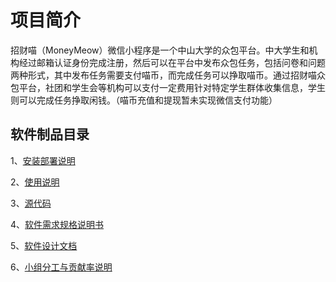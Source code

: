 # 项目简介

招财喵（MoneyMeow）微信小程序是一个中山大学的众包平台。中大学生和机构经过邮箱认证身份完成注册，然后可以在平台中发布众包任务，包括问卷和问题两种形式，其中发布任务需要支付喵币，而完成任务可以挣取喵币。通过招财喵众包平台，社团和学生会等机构可以支付一定费用针对特定学生群体收集信息，学生则可以完成任务挣取闲钱。（喵币充值和提现暂未实现微信支付功能）



## 软件制品目录

1、[安装部署说明](https://swsad.github.io/MoneyMeow_Final/1-安装部署说明)

2、[使用说明](https://swsad.github.io/MoneyMeow_Final/2-使用说明)

3、[源代码](https://swsad.github.io/MoneyMeow_Final/3-源代码)

4、[软件需求规格说明书](https://swsad.github.io/MoneyMeow_Final/4-软件需求规格说明书)

5、[软件设计文档](https://swsad.github.io/MoneyMeow_Final/5-软件设计文档)

6、[小组分工与贡献率说明](https://swsad.github.io/MoneyMeow_Final/6-小组分工与贡献率说明)